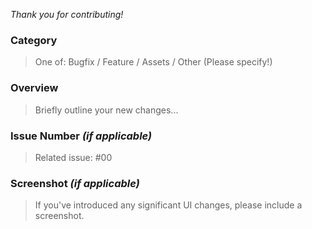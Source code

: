 *Thank you for contributing!*

### Category
> One of: Bugfix / Feature / Assets / Other (Please specify!)

### Overview
> Briefly outline your new changes...

### Issue Number _(if applicable)_
> Related issue: #00

### Screenshot _(if applicable)_
> If you've introduced any significant UI changes, please include a screenshot.
